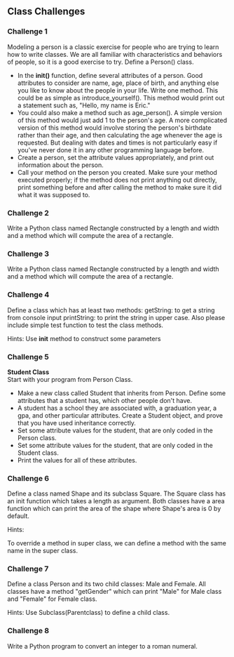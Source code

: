 ## Class Challenges

### Challenge 1

Modeling a person is a classic exercise for people who are trying to learn how to write classes. We are all familiar with characteristics and behaviors of people, so it is a good exercise to try.
Define a Person() class.

* In the __init()__ function, define several attributes of a person. Good attributes to consider are name, age, place of birth, and anything else you like to know about the people in your life.
Write one method. This could be as simple as introduce_yourself(). This method would print out a statement such as, "Hello, my name is Eric."
* You could also make a method such as age_person(). A simple version of this method would just add 1 to the person's age.
A more complicated version of this method would involve storing the person's birthdate rather than their age, and then calculating the age whenever the age is requested. But dealing with dates and times is not particularly easy if you've never done it in any other programming language before.
* Create a person, set the attribute values appropriately, and print out information about the person.
* Call your method on the person you created. Make sure your method executed properly; if the method does not print anything out directly, print something before and after calling the method to make sure it did what it was supposed to.


### Challenge 2

Write a Python class named Rectangle constructed by a length and width and a method which will compute the area of a rectangle. 

### Challenge 3

Write a Python class named Rectangle constructed by a length and width and a method which will compute the area of a rectangle.


### Challenge 4

Define a class which has at least two methods:
getString: to get a string from console input
printString: to print the string in upper case.
Also please include simple test function to test the class methods.

Hints:
Use __init__ method to construct some parameters



### Challenge 5

__Student Class__  
Start with your program from Person Class.

* Make a new class called Student that inherits from Person.
Define some attributes that a student has, which other people don't have.
* A student has a school they are associated with, a graduation year, a gpa, and other particular attributes.
Create a Student object, and prove that you have used inheritance correctly.
* Set some attribute values for the student, that are only coded in the Person class.
* Set some attribute values for the student, that are only coded in the Student class.
* Print the values for all of these attributes.

### Challenge 6

Define a class named Shape and its subclass Square. The Square class has an init function which takes a length as argument. Both classes have a area function which can print the area of the shape where Shape's area is 0 by default.

Hints:

To override a method in super class, we can define a method with the same name in the super class.


### Challenge 7

Define a class Person and its two child classes: Male and Female. All classes have a method "getGender" which can print "Male" for Male class and "Female" for Female class.

Hints:
Use Subclass(Parentclass) to define a child class.



### Challenge 8

Write a Python program to convert an integer to a roman numeral.

